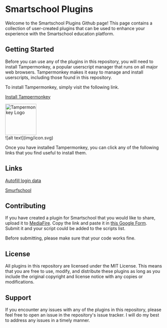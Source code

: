 # Smartschool Plugins

Welcome to the Smartschool Plugins Github page! This page contains a collection of user-created plugins that can be used to enhance your experience with the Smartschool education platform.

## Getting Started

Before you can use any of the plugins in this repository, you will need to install Tampermonkey, a popular userscript manager that runs on all major web browsers. Tampermonkey makes it easy to manage and install userscripts, including those found in this repository.

To install Tampermonkey, simply visit the following link.

[Install Tampermonkey](https://chrome.google.com/webstore/detail/tampermonkey/dhdgffkkebhmkfjojejmpbldmpobfkfo?hl=en)
<div style="pointer-events: none;">
  <a href="https://chrome.google.com/webstore/detail/tampermonkey/dhdgffkkebhmkfjojejmpbldmpobfkfo?hl=en">
    <img src="https://images.sftcdn.net/images/t_app-logo-xl,f_auto,dpr_2/p/a6fb70ec-ab0b-471f-adf4-d1110724a4db/1174036643/tampermonkey-icon.png" alt="Tampermonkey Logo" width="100" height="100">
  </a>
</div>
![alt text](img/icon.svg)

Once you have installed Tampermonkey, you can click any of the following links that you find useful to install them.

## Links
[Autofill login data](https://github.com/uwugirl69/smartschool-plugins/raw/main/scripts/Autofill%20Smartschool%20login.user.js)

[Smurfschool](https://github.com/uwugirl69/smartschool-plugins/raw/main/scripts/SmurfSchool.user.js)

## Contributing

If you have created a plugin for Smartschool that you would like to share, upload it to [MediaFire](https://app.mediafire.com/myfiles). Copy the link and paste it in [this Google Form](https://forms.gle/wMQ6UJy4QBs9EpJD7). Submit it and your script could be added to the scripts list.

Before submitting, please make sure that your code works fine. 

## License

All plugins in this repository are licensed under the MIT License. This means that you are free to use, modify, and distribute these plugins as long as you include the original copyright and license notice with any copies or modifications.

## Support

If you encounter any issues with any of the plugins in this repository, please feel free to open an issue in the repository's issue tracker. I will do my best to address any issues in a timely manner.
